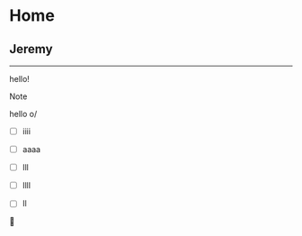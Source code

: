 # Home 

## Jeremy

---

hello!
> [!NOTE]
> hello o/

- [ ] iiii
- [ ] aaaa
- [ ] lll
- [ ] llll
- [ ] ll




:tada:
